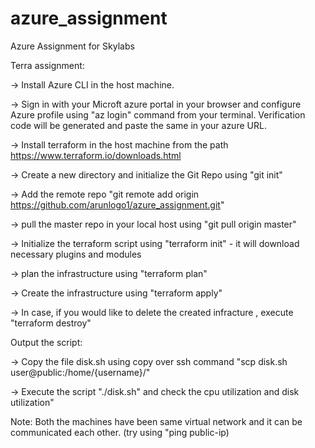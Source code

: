 # azure_assignment
Azure Assignment for Skylabs

Terra assignment:

-> Install Azure  CLI in the host machine.

->  Sign in with your Microft azure portal in your browser and configure Azure  profile using "az login" command from your terminal. Verification code will be generated and paste the same in your azure URL.

-> Install terraform in the host machine from the path https://www.terraform.io/downloads.html

-> Create a new directory and initialize the Git Repo using "git init"

-> Add the remote repo "git remote add origin https://github.com/arunlogo1/azure_assignment.git"

-> pull the master repo in your local host using "git pull origin master"

-> Initialize the terraform script using "terraform init" - it will download necessary plugins and modules

-> plan the infrastructure using "terraform plan"

-> Create the infrastructure using "terraform apply"

-> In case, if you would like to delete the created infracture , execute "terraform destroy"

Output the script:

-> Copy the file disk.sh using copy over ssh command "scp disk.sh user@public:/home/{username}/"

-> Execute the script "./disk.sh" and check the cpu utilization and disk utilization"


Note: Both the machines have been same virtual network and it can be communicated each other. (try using "ping public-ip)
